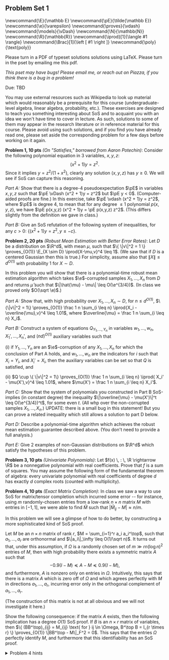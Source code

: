 ## Problem Set 1

\newcommand{\E}{\mathbb E}
\newcommand{\pE}{\tilde{\mathbb E}}
\newcommand{\e}{\varepsilon}
\newcommand{\proves}{\vdash}
\newcommand{\models}{\vDash}
\newcommand{\N}{\mathbb{N}}
\newcommand{\R}{\mathbb{R}}
\newcommand{\iprod}[1]{\langle #1 \rangle}
\newcommand{\Brac}[1]{\left [ #1 \right ]}
\newcommand{\poly}{\text{poly}}

Please turn in a PDF of typeset solutions solutions using LaTeX. Please turn in the pset by emailing me this pdf.

*This pset may have bugs! Please email me, or reach out on Piazza, if you think there is a bug in a problem!*

Due: TBD

You may use external resources such as Wikipedia to look up material which would reasonably be a prerequisite for this course (undergraduate-level algebra, linear algebra, probability, etc.). These exercises are designed to teach you something interesting about SoS and to acquaint you with an idea we won't have time to cover in lecture. As such, solutions to some of them may appear in the research literature or in reference material for this course. Please avoid using such solutions, and if you find you have already read one, please set aside the corresponding problem for a few days before working on it again.

**Problem 1, 10 pts** *(On "Satisfies," borrowed from Aaron Potechin)*: Consider the following polynomial equation in $3$ variables, $x,y,z$:
$$(x^2 + 1)y = z^2.$$
Since it implies $y = z^2 / (1+x^2)$, clearly any solution $(x,y,z)$ has $y \geq 0$. We will see if SoS can capture this reasoning.

*Part A:* Show that there is a degree-4 pseudoexpectation $\pE$ in variables $x,y,z$ such that $\pE \vDash (x^2 + 1)y = z^2$ but $\pE y < 0$. (Computer-aided proofs are fine.) In this exercise, take $\pE \vdash (x^2 + 1)y = z^2$, where $\pE$ is degree $4$, to mean that for any degree $\leq 1$ polynomial $p(x,y,z)$, we have $\pE p(x,y,z) (x^2 + 1)y = \pE p(x,y,z) z^2$. (This differs slightly from the definition we gave in class.)

*Part B:* Give an SoS refutation of the following system of inequalities, for any $c > 0$: $\{ (x^2 + 1)y = z^2, y \leq -c \}$.

**Problem 2, 20 pts** *(Robust Mean Estimation with Better Error Rates)*: Let $D$ be a distribution on $\R^d$, with mean $\mu$, such that $\{ \|v\|^2 = 1 \} \proves_{O(1)} \E_{X \sim D} \iprod{X-\mu,v}^4 \leq 1$. (We saw that if $D$ is a centered Gaussian then this is true.) For simplicity, assume also that $\|X\| \leq d^{O(1)}$ with probability $1$ for $X \sim D$.

In this problem you will show that there is a polynomial-time robust mean estimation algorithm which takes $\e$-corrupted samples $X_1,\ldots,X_n$ from $D$ and returns $\hat{\mu}$ such that $\|\hat{\mu} - \mu\| \leq O(\e^{3/4})$. (In class we proved only $O(\sqrt \e)$.)

*Part A:* Show that, with high probability over $X_1,\ldots,X_n \sim D$, for $n \leq d^{O(1)}$, $\{\|v\|^2 = 1\} \proves_{O(1)} \frac 1 n \sum_{i \leq n} \iprod{X_i - \overline{\mu},v}^4 \leq 1.01$, where $\overline{\mu} = \frac 1 n \sum_{i \leq n} X_i$.

*Part B:* Construct a system of equations $Q_{Y_1,\ldots,Y_n}$ in variables $w_1,\ldots,w_n, X_1',\ldots,X_n'$, and $(nd)^{O(1)}$ auxiliary variables such that 

(i) if $Y_1,\ldots,Y_n$ are an $\e$-corruption of any $X_1,\ldots,X_n$ for which the conclusion of Part A holds, and $w_1,\ldots,w_n$ are the indicators for $i$ such that $X_i = Y_i$, and $X_i' = X_i$, then the auxiliary variables can be set so that $Q$ is satisfied, and

(ii) $Q \cup \{ \|v\|^2 = 1\} \proves_{O(1)} \frac 1 n \sum_{i \leq n} \iprod{ X_i' - \mu(X'),v}^4 \leq 1.01$, where $\mu(X') = \frac 1 n \sum_{i \leq n} X_i'$.

*Part C:* Show that the system of polynomials you constructed in Part B SoS-implies (in constant degree) the inequality $\|\overline{\mu} - \mu(X')\|^t \leq O(\e^{3/4})^t$, for some even $t$. (All whp over the non-corrupted samples $X_1,\ldots,X_n$.)
UPDATE: there is a small bug in this statement! But you can prove a related inequality which still allows a solution to part D below.

*Part D:* Describe a polynomial-time algorithm which achieves the robust mean estimation guarantee described above. (You don't need to provide a full analysis.)

*Part E:* Give 2 examples of non-Gaussian distributions on $\R^d$ which satisfy the hypotheses of this problem.


**Problem 3, 10 pts** *(Univariate Polynomials)*: Let $f(x) \, : \, \R \rightarrow \R$ be a nonnegative polynomial with real coefficients. Prove that $f$ is a sum of squares. You may assume the following form of the fundamental theorem of algebra: every univariate polynomial with real coefficients of degree $d$ has exactly $d$ complex roots (counted with multiplicity).

**Problem 4, 10 pts** *(Exact Matrix Completion)*: In class we saw a way to use SoS for matrix/tensor completion which incurred some error -- for instance, using $m$ randomly-chosen entries from a low-rank $n \times n$ matrix $M$ with entries in $[-1,1]$, we were able to find $\hat{M}$ such that $|\hat{M}_{ij} - M| \approx n/m$.

In this problem we will see a glimpse of how to do better, by constructing a more sophisticated kind of SoS proof.

Let $M$ be an $n \times n$ matrix of rank $r$, $M = \sum_{i=1}^r a_i a_i^\top$, such that $a_1,\ldots,a_r$ are orthonormal and $\|a_i\|_\infty \leq O(1/\sqrt n)$. It turns out that, under this assumption, if $\Omega$ is a randomly chosen set of $m \gg r n (\log n)^2$ entries of $M$, then with high probability there exists a symmetric matrix $A$ such that
$$-0.9(I - M) \preceq A - M \preceq 0.9(I - M),$$
and furthermore, $A$ is nonzero only on entries in $\Omega$. Intuitively, this says that there is a matrix $A$ which is zero off of $\Omega$ and which agrees perfectly with $M$ in directions $a_1,\ldots,a_r$, incurring error only in the orthogonal complement of $a_1,\ldots,a_r$.

(The construction of this matrix is not at all obvious and we will not investigate it here.)

Show the following consequence: if the matrix $A$ exists, then the following implication has a degree $O(1)$ SoS proof. If $B$ is an $n \times r$ matrix of variables, then $\{ (BB^\top)_{ij} = M_{ij} \text{ for } ij \in \Omega, B^\top B = I_{r \times r} \} \proves_{O(1)} \|BB^\top - M\|_F^2 = 0$. This says that the entries $\Omega$ perfectly identify $M$, and furthermore that this identifiability has an SoS proof.

<details>
<summary>Problem 4 hints</summary>

Hint 1: First of all, it would be enough to give an SoS proof that $\langle M, BB^\top \rangle \geq r$ (prove this!).

Hint 2: Let's think about what the two properties of $A$ allow us to *do* with it. First of all, since $A$ is zero off of $\Omega$, if we have any two matrices $C,D$ whose $\Omega$ entries are identical, $\langle A, C \rangle = \langle A,D \rangle$. Second, $A$ is a proxy for $M$ in the sense that for any PSD matrix $X$, $\langle A, X \rangle = \langle M,X \rangle \pm 0.9 \langle M^\perp, X \rangle$, where $M^\perp = I - M$ is the projector perpendicular to $M$. This is especially  useful if $\langle M^\perp, X \rangle = 0$...

Hint 3: Can you lower-bound $\langle M,BB^\top \rangle$ using $\langle A, BB^\top \rangle$? And then, can you lower bound $\langle A, BB^\top \rangle$ using $\langle A, M \rangle$ ? How big is this last quantity?

</details>
